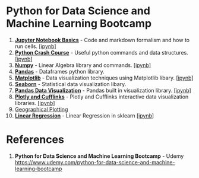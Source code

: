 # Python for Data Science and Machine Learning Bootcamp

1.  **[Jupyter Notebook Basics](https://github.com/nkuhta/Data-Science-and-Machine-Learning-Bootcamp/tree/master/01.%20Jupyter%20Notebook%20Basics)** - Code and markdown formalism and how to run cells. [[ipynb]](https://github.com/nkuhta/Data-Science-and-Machine-Learning-Bootcamp/blob/master/01.%20Jupyter%20Notebook%20Basics/Jupyter%20Notebook%20Basics.ipynb) 
2.  **[Python Crash Course](https://github.com/nkuhta/Data-Science-and-Machine-Learning-Bootcamp/tree/master/02.%20Python%20Crash%20Course)** - Useful python commands and data structures.  [[ipynb]](https://github.com/nkuhta/Data-Science-and-Machine-Learning-Bootcamp/blob/master/02.%20Python%20Crash%20Course/Python_Crash_Course.ipynb)
3.  **[Numpy](https://github.com/nkuhta/Data-Science-and-Machine-Learning-Bootcamp/tree/master/03.%20Numpy)** - Linear Algebra library and commands.  [[ipynb]](https://github.com/nkuhta/Data-Science-and-Machine-Learning-Bootcamp/blob/master/03.%20Numpy/Numpy.ipynb)
4.  **[Pandas](https://github.com/nkuhta/Data-Science-and-Machine-Learning-Bootcamp/tree/master/04.%20Pandas)** - Dataframes python library. 
5.  **[Matplotlib](https://github.com/nkuhta/Data-Science-and-Machine-Learning-Bootcamp/tree/master/05.%20Matplotlib%20Data%20Visualization)** - Data visualization techniques using Matplotlib libary. [[ipynb]](https://github.com/nkuhta/Data-Science-and-Machine-Learning-Bootcamp/blob/master/05.%20Matplotlib%20Data%20Visualization/Matplotlib.ipynb)
6.  **[Seaborn](https://github.com/nkuhta/Data-Science-and-Machine-Learning-Bootcamp/tree/master/06.%20%20Seaborn%20Data%20Visualization)** - Statistical data visualization libary.
7.  **[Pandas Data Visualization](https://github.com/nkuhta/Data-Science-and-Machine-Learning-Bootcamp/tree/master/07.%20%20Pandas%20Visualization)** - Pandas built in visualization library. [[ipynb]](https://github.com/nkuhta/Data-Science-and-Machine-Learning-Bootcamp/blob/master/07.%20%20Pandas%20Visualization/Pandas_Data_Visualization.ipynb)
8.  **[Plotly and Cufflinks](https://github.com/nkuhta/Data-Science-and-Machine-Learning-Bootcamp/tree/master/08.%20%20Plotly%20and%20Cufflinks)** - Plotly and Cufflinks interactive data visualization libraries. [[ipynb]](https://github.com/nkuhta/Data-Science-and-Machine-Learning-Bootcamp/blob/master/08.%20%20Plotly%20and%20Cufflinks/Plotly%20and%20Cufflinks.ipynb)
9.  [Geographical Plotting]()
10.  **[Linear Regression](https://github.com/nkuhta/Data-Science-and-Machine-Learning-Bootcamp/tree/master/10.%20%20Linear%20Regression)** - Linear Regression in sklearn [[ipynb]](https://github.com/nkuhta/Data-Science-and-Machine-Learning-Bootcamp/blob/master/10.%20%20Linear%20Regression/Linear%20Regression.ipynb)

#  References
1.  **Python for Data Science and Machine Learning Bootcamp** - Udemy   
	https://www.udemy.com/python-for-data-science-and-machine-learning-bootcamp
